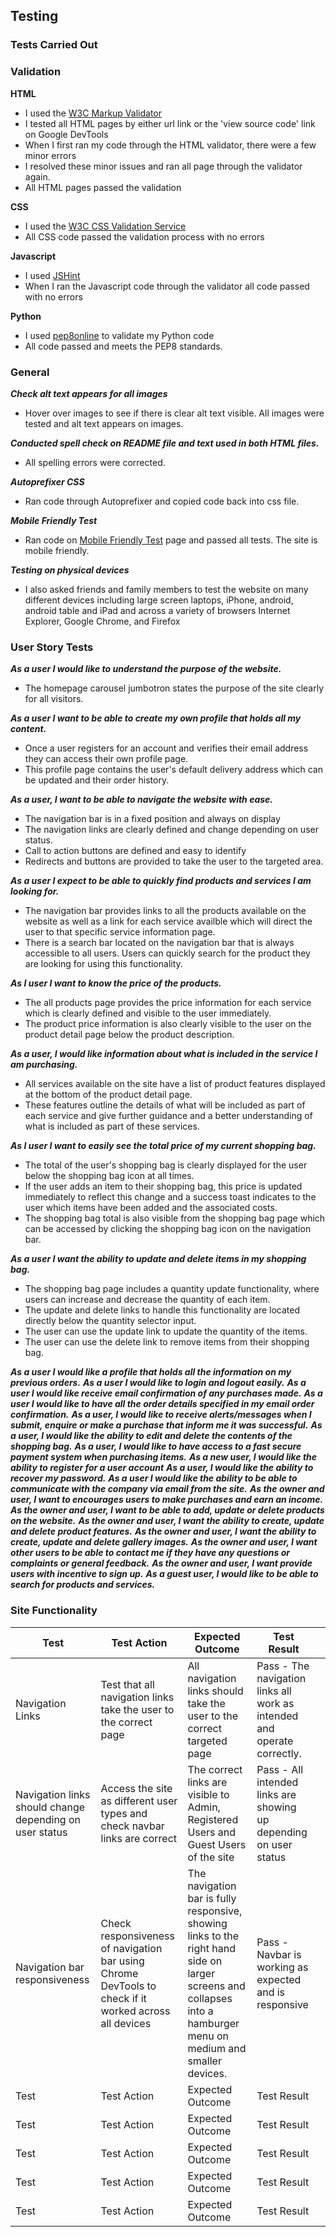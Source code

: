 ## **Testing**

### **Tests Carried Out**

### **Validation**
**HTML**
- I used the [W3C Markup Validator](https://validator.w3.org/)
- I tested all HTML pages by either url link or the 'view source code' link on Google DevTools
- When I first ran my code through the HTML validator, there were a few minor errors
- I resolved these minor issues and ran all page through the validator again.
- All HTML pages passed the validation

**CSS**
- I used the [W3C CSS Validation Service](https://jigsaw.w3.org/css-validator/)
- All CSS code passed the validation process with no errors

**Javascript**
- I used [JSHint](https://jshint.com/)
- When I ran the Javascript code through the validator all code passed with no errors

**Python**
- I used [pep8online](http://pep8online.com/) to validate my Python code
- All code passed and meets the PEP8 standards.

### **General**
**_Check alt text appears for all images_**

- Hover over images to see if there is clear alt text visible.
All images were tested and alt text appears on images.

**_Conducted spell check on README file and text used in both HTML files._**

- All spelling errors were corrected.

**_Autoprefixer CSS_**

- Ran code through Autoprefixer and copied code back into css file.

**_Mobile Friendly Test_**

- Ran code on [Mobile Friendly Test](https://search.google.com/test/mobile-friendly) page and passed all tests. The site is mobile friendly.

**_Testing on physical devices_**

- I also asked friends and family members to test the website on many different devices including large screen laptops,
iPhone, android, android table and iPad and across a variety of browsers Internet Explorer, Google Chrome, and Firefox

### **User Story Tests**
**_As a user I would like to understand the purpose of the website._**
- The homepage carousel jumbotron states the purpose of the site clearly for all visitors.

**_As a user I want to be able to create my own profile that holds all my content._**
- Once a user registers for an account and verifies their email address they can access their own profile page. 
- This profile page contains the user's default delivery address which can be updated and their order history.

**_As a user, I want to be able to navigate the website with ease._**
- The navigation bar is in a fixed position and always on display
- The navigation links are clearly defined and change depending on user status.
- Call to action buttons are defined and easy to identify
- Redirects and buttons are provided to take the user to the targeted area.

**_As a user I expect to be able to quickly find products and services I am looking for._**
- The navigation bar provides links to all the products available on the website as well as a link for each service availble which will direct the user to that specific service information page.
- There is a search bar located on the navigation bar that is always accessible to all users. Users can quickly search for the product they are looking for using this functionality.

**_As I user I want to know the price of the products._**
- The all products page provides the price information for each service which is clearly defined and visible to the user immediately.
- The product price information is also clearly visible to the user on the product detail page below the product description.

**_As a user, I would like information about what is included in the service I am purchasing._**
- All services available on the site have a list of product features displayed at the bottom of the product detail page.
- These features outline the details of what will be included as part of each service and give further guidance and a better understanding of what is included as part of these services.

**_As I user I want to easily see the total price of my current shopping bag._**
- The total of the user's shopping bag is clearly displayed for the user below the shopping bag icon at all times.
- If the user adds an item to their shopping bag, this price is updated immediately to reflect this change and a success toast indicates to the user which items have been added and the associated costs.
- The shopping bag total is also visible from the shopping bag page which can be accessed by clicking the shopping bag icon on the navigation bar.

**_As a user I want the ability to update and delete items in my shopping bag._**
- The shopping bag page includes a quantity update functionality, where users can increase and decrease the quantity of each item.
- The update and delete links to handle this functionality are located directly below the quantity selector input.
- The user can use the update link to update the quantity of the items.
- The user can use the delete link to remove items from their shopping bag.

**_As a user I would like a profile that holds all the information on my previous orders._**
**_As a user I would like to login and logout easily._**
**_As a user I would like receive email confirmation of any purchases made._**
**_As a user I would like to have all the order details specified in my email order confirmation._**
**_As a user, I would like to receive alerts/messages when I submit, enquire or make a purchase that inform me it was successful._**
**_As a user, I would like the ability to edit and delete the contents of the shopping bag._**
**_As a user, I would like to have access to a fast secure payment system when purchasing items._**
**_As a new user, I would like the ability to register for a user account_**
**_As a user, I would like the ability to recover my password._**
**_As a user I would like the ability to be able to communicate with the company via email from the site._**
**_As the owner and user, I want to encourages users to make purchases and earn an income._**
**_As the owner and user, I want to be able to add, update or delete products on the website._**
**_As the owner and user, I want the ability to create, update and delete product features._**
**_As the owner and user, I want the ability to create, update and delete gallery images._**
**_As the owner and user, I want other users to be able to contact me if they have any questions or complaints or general feedback._**
**_As the owner and user, I want provide users with incentive to sign up._**
**_As a guest user, I would like to be able to search for products and services._**

### **Site Functionality**
| Test  | Test Action  |  Expected Outcome |  Test Result |   |
|---|---|---|---|---|
|Navigation Links   |  Test that all navigation links take the user to the correct page | All navigation links should take the user to the correct targeted page  | Pass - The navigation links all work as intended and operate correctly. |   |
| Navigation links should change depending on user status  | Access the site as different user types and check navbar links are correct  |  The correct links are visible to Admin, Registered Users and Guest Users of the site | Pass - All intended links are showing up depending on user status  |  |
| Navigation bar responsiveness  | Check responsiveness of navigation bar using Chrome DevTools to check if it worked across all devices  | The navigation bar is fully responsive, showing links to the right hand side on larger screens and collapses into a hamburger menu on medium and smaller devices.  | Pass - Navbar is working as expected and is responsive |   |
| Test  | Test Action  |  Expected Outcome |  Test Result |   |
| Test  | Test Action  |  Expected Outcome |  Test Result |   |
| Test  | Test Action  |  Expected Outcome |  Test Result |   |
| Test  | Test Action  |  Expected Outcome |  Test Result |   |
| Test  | Test Action  |  Expected Outcome |  Test Result |   |